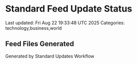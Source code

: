 # Standard Feed Update Status
Last updated: Fri Aug 22 19:33:48 UTC 2025
Categories: technology,business,world

## Feed Files Generated

Generated by Standard Updates Workflow
